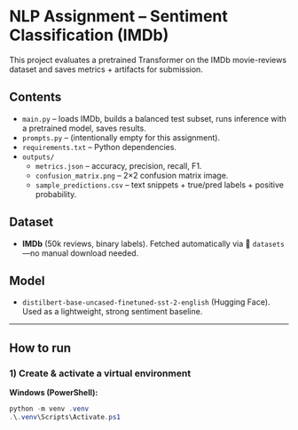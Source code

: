 # NLP Assignment – Sentiment Classification (IMDb)

This project evaluates a pretrained Transformer on the IMDb movie-reviews dataset and saves metrics + artifacts for submission.

## Contents
- `main.py` – loads IMDb, builds a balanced test subset, runs inference with a pretrained model, saves results.
- `prompts.py` – (intentionally empty for this assignment).
- `requirements.txt` – Python dependencies.
- `outputs/`
  - `metrics.json` – accuracy, precision, recall, F1.
  - `confusion_matrix.png` – 2×2 confusion matrix image.
  - `sample_predictions.csv` – text snippets + true/pred labels + positive probability.

## Dataset
- **IMDb** (50k reviews, binary labels). Fetched automatically via 🤗 `datasets`—no manual download needed.

## Model
- `distilbert-base-uncased-finetuned-sst-2-english` (Hugging Face). Used as a lightweight, strong sentiment baseline.

---

## How to run

### 1) Create & activate a virtual environment
**Windows (PowerShell):**
```powershell
python -m venv .venv
.\.venv\Scripts\Activate.ps1
